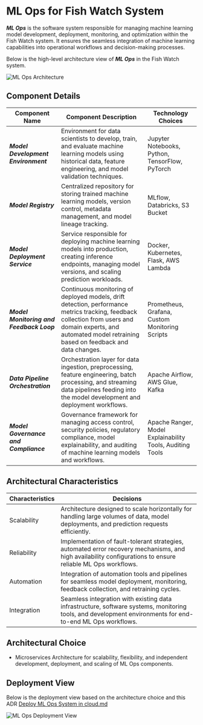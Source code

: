 # ML Ops for Fish Watch System

***ML Ops*** is the software system responsible for managing machine learning model development, deployment, monitoring, and optimization within the Fish Watch system. It ensures the seamless integration of machine learning capabilities into operational workflows and decision-making processes.

Below is the high-level architecture view of ***ML Ops*** in the Fish Watch system.

![ML Ops Architecture](https://example.com/ml-ops-architecture.png)

## Component Details

| Component Name  | Component Description | Technology Choices |
| ------------- | ------------- | ------------- |
| ***Model Development Environment***  | Environment for data scientists to develop, train, and evaluate machine learning models using historical data, feature engineering, and model validation techniques. | Jupyter Notebooks, Python, TensorFlow, PyTorch |
| ***Model Registry***  | Centralized repository for storing trained machine learning models, version control, metadata management, and model lineage tracking. | MLflow, Databricks, S3 Bucket |
| ***Model Deployment Service***  | Service responsible for deploying machine learning models into production, creating inference endpoints, managing model versions, and scaling prediction workloads. | Docker, Kubernetes, Flask, AWS Lambda |
| ***Model Monitoring and Feedback Loop***  | Continuous monitoring of deployed models, drift detection, performance metrics tracking, feedback collection from users and domain experts, and automated model retraining based on feedback and data changes. | Prometheus, Grafana, Custom Monitoring Scripts |
| ***Data Pipeline Orchestration***  | Orchestration layer for data ingestion, preprocessing, feature engineering, batch processing, and streaming data pipelines feeding into the model development and deployment workflows. | Apache Airflow, AWS Glue, Kafka |
| ***Model Governance and Compliance***  | Governance framework for managing access control, security policies, regulatory compliance, model explainability, and auditing of machine learning models and workflows. | Apache Ranger, Model Explainability Tools, Auditing Tools |

## Architectural Characteristics

| Characteristics  | Decisions |
| ------------- | ------------- |
| Scalability  | Architecture designed to scale horizontally for handling large volumes of data, model deployments, and prediction requests efficiently. |
| Reliability  | Implementation of fault-tolerant strategies, automated error recovery mechanisms, and high availability configurations to ensure reliable ML Ops workflows. |
| Automation  | Integration of automation tools and pipelines for seamless model deployment, monitoring, feedback collection, and retraining cycles. |
| Integration  | Seamless integration with existing data infrastructure, software systems, monitoring tools, and development environments for end-to-end ML Ops workflows. |

## Architectural Choice

- Microservices Architecture for scalability, flexibility, and independent development, deployment, and scaling of ML Ops components.

## Deployment View
Below is the deployment view based on the architecture choice and this ADR [Deploy ML Ops System in cloud.md](https://github.com/example/adr-repo/blob/main/ADRs/Deploy%20ML%20Ops%20System%20in%20cloud.md)

![ML Ops Deployment View](https://example.com/ml-ops-deployment.png)
